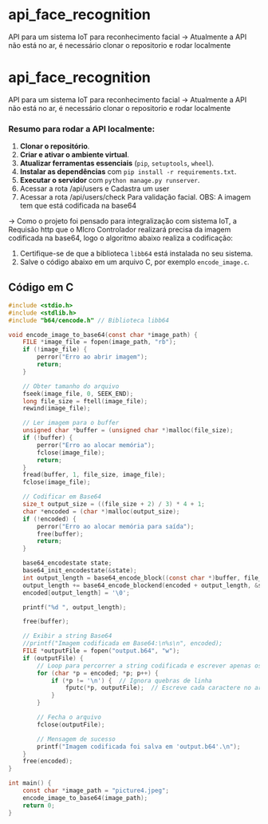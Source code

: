 # api_face_recognition

API para um sistema IoT para reconhecimento facial
-> Atualmente a API não está no ar, é necessário clonar o repositorio e rodar localmente


# api_face_recognition

API para um sistema IoT para reconhecimento facial
-> Atualmente a API não está no ar, é necessário clonar o repositorio e rodar localmente

### Resumo para rodar a API localmente:

1. **Clonar o repositório**.
2. **Criar e ativar o ambiente virtual**.
3. **Atualizar ferramentas essenciais** (`pip`, `setuptools`, `wheel`).
4. **Instalar as dependências** com `pip install -r requirements.txt`.
5. **Executar o servidor** com `python manage.py runserver`.
6. Acessar a rota /api/users e Cadastra um user
7. Acessar a rota /api/users/check Para validação facial. OBS: A imagem tem que está codificada na base64

-> Como o projeto foi pensado para integralização com sistema IoT, a Requisão http que o MIcro Controlador realizará precisa da imagem codificada na base64, logo o algoritmo abaixo realiza a codificação:

1. Certifique-se de que a biblioteca `libb64` está instalada no seu sistema.
2. Salve o código abaixo em um arquivo C, por exemplo `encode_image.c`.

## Código em C

```c
#include <stdio.h>
#include <stdlib.h>
#include "b64/cencode.h" // Biblioteca libb64

void encode_image_to_base64(const char *image_path) {
    FILE *image_file = fopen(image_path, "rb");
    if (!image_file) {
        perror("Erro ao abrir imagem");
        return;
    }

    // Obter tamanho do arquivo
    fseek(image_file, 0, SEEK_END);
    long file_size = ftell(image_file);
    rewind(image_file);

    // Ler imagem para o buffer
    unsigned char *buffer = (unsigned char *)malloc(file_size);
    if (!buffer) {
        perror("Erro ao alocar memória");
        fclose(image_file);
        return;
    }
    fread(buffer, 1, file_size, image_file);
    fclose(image_file);

    // Codificar em Base64
    size_t output_size = ((file_size + 2) / 3) * 4 + 1;
    char *encoded = (char *)malloc(output_size);
    if (!encoded) {
        perror("Erro ao alocar memória para saída");
        free(buffer);
        return;
    }

    base64_encodestate state;
    base64_init_encodestate(&state);
    int output_length = base64_encode_block((const char *)buffer, file_size, encoded, &state);
    output_length += base64_encode_blockend(encoded + output_length, &state);
    encoded[output_length] = '\0';

    printf("%d ", output_length);

    free(buffer);

    // Exibir a string Base64
    //printf("Imagem codificada em Base64:\n%s\n", encoded);
    FILE *outputFile = fopen("output.b64", "w");
    if (outputFile) {
        // Loop para percorrer a string codificada e escrever apenas os caracteres que não são quebras de linha
        for (char *p = encoded; *p; p++) {
            if (*p != '\n') {  // Ignora quebras de linha
                fputc(*p, outputFile);  // Escreve cada caractere no arquivo
            }
        }

        // Fecha o arquivo
        fclose(outputFile);

        // Mensagem de sucesso
        printf("Imagem codificada foi salva em 'output.b64'.\n");
    }
    free(encoded);
}

int main() {
    const char *image_path = "picture4.jpeg";
    encode_image_to_base64(image_path);
    return 0;
}
```
